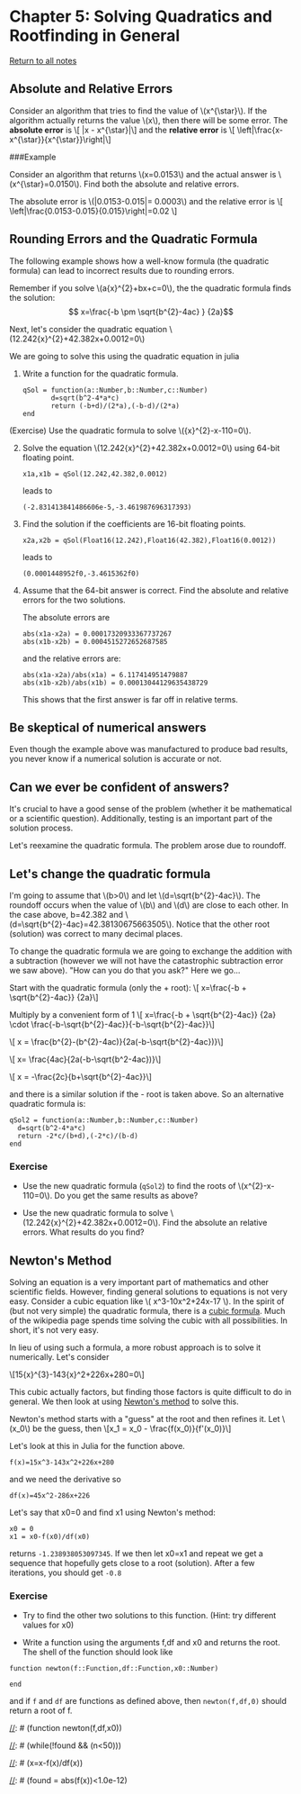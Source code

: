 Chapter 5:  Solving Quadratics and Rootfinding in General
=============

[Return to all notes](../index.html)

Absolute and Relative Errors
--------

Consider an algorithm that tries to find the value of \\(x^{\star}\\).  If the algorithm actually returns the value \\(x\\), then there will be some error.  The **absolute error** is
\\[ |x - x^{\star}|\\]
and the **relative error** is
\\[ \left|\frac{x-x^{\star}}{x^{\star}}\right|\\]

###Example

Consider an algorithm that returns \\(x=0.0153\\) and the actual answer is \\(x^{\star}=0.0150\\).  Find both the absolute and relative errors.

The absolute error is \\(|0.0153-0.015|= 0.0003\\) and the relative error is
\\[ \left|\frac{0.0153-0.015}{0.015}\right|=0.02 \\]


Rounding Errors and the Quadratic Formula
------------

The following example shows how a well-know formula (the quadratic formula) can lead to incorrect results due to rounding errors.  

Remember if you solve \\(a{x}^{2}+bx+c=0\\), the the quadratic formula finds the solution:
$$ x=\frac{-b \pm \sqrt{b^{2}-4ac} } {2a}$$

Next, let's consider the quadratic equation \\(12.242{x}^{2}+42.382x+0.0012=0\\)

We are going to solve this using the quadratic equation in julia

1. Write a function for the quadratic formula.

	```
	qSol = function(a::Number,b::Number,c::Number)
	       d=sqrt(b^2-4*a*c)
	       return (-b+d)/(2*a),(-b-d)/(2*a)
	end
	```
  (Exercise) Use the quadratic formula to solve \\({x}^{2}-x-110=0\\).


2. Solve the equation \\(12.242{x}^{2}+42.382x+0.0012=0\\) using 64-bit floating point.  

	```
	x1a,x1b = qSol(12.242,42.382,0.0012)
	```
	leads to
	```
	(-2.831413841486606e-5,-3.461987696317393)
	```

3. Find the solution if the coefficients are 16-bit floating points.

	```
	x2a,x2b = qSol(Float16(12.242),Float16(42.382),Float16(0.0012))
	```
	leads to
	```
	(0.0001448952f0,-3.4615362f0)
	```

4. Assume that the 64-bit answer is correct.  Find the absolute and relative errors for the two solutions.

	The absolute errors are
	```
	abs(x1a-x2a) = 0.00017320933367737267
	abs(x1b-x2b) = 0.0004515272652687585
	```

	and the relative errors are:
	```
	abs(x1a-x2a)/abs(x1a) = 6.117414951479887
	abs(x1b-x2b)/abs(x1b) = 0.00013044129635438729
	```

	This shows that the first answer is far off in relative terms.  



Be skeptical of numerical answers
--------------

Even though the example above was manufactured to produce bad results, you never know if a numerical solution is accurate or not.  


Can we ever be confident of answers?
--------------

It's crucial to have a good sense of the problem (whether it be mathematical or a scientific question).  Additionally, testing is an important part of the solution process.  


Let's reexamine the quadratic formula.  The problem arose due to roundoff.  


Let's change the quadratic formula
--------------

I'm going to assume that \\(b>0\\) and let \\(d=\sqrt{b^{2}-4ac}\\). The roundoff occurs when the value of \\(b\\) and \\(d\\) are close to each other.  In the case above, b=42.382 and \\(d=\sqrt{b^{2}-4ac}=42.38130675663505\\).  Notice that the other root (solution) was correct to many decimal places.

To change the quadratic formula we are going to exchange the addition with a subtraction (however we will not have the catastrophic subtraction error we saw above).  "How can you do that you ask?" Here we go...

Start with the quadratic formula (only the + root):
\\[ x=\frac{-b + \sqrt{b^{2}-4ac}} {2a}\\]

Multiply by a convenient form of 1
\\[ x=\frac{-b + \sqrt{b^{2}-4ac}} {2a} \cdot \frac{-b-\sqrt{b^{2}-4ac}}{-b-\sqrt{b^{2}-4ac}}\\]


\\[ x = \frac{b^{2}-(b^{2}-4ac)}{2a(-b-\sqrt{b^{2}-4ac})}\\]

\\[ x= \frac{4ac}{2a(-b-\sqrt{b^2-4ac})}\\]

\\[ x = -\frac{2c}{b+\sqrt{b^{2}-4ac}}\\]

and there is a similar solution if the - root is taken above.  So an alternative quadratic formula is:

```
qSol2 = function(a::Number,b::Number,c::Number)
  d=sqrt(b^2-4*a*c)
  return -2*c/(b+d),(-2*c)/(b-d)
end
```

### Exercise

* Use the new quadratic formula (`qSol2`) to find the roots of \\(x^{2}-x-110=0\\).  Do you get the same results as above?

*  Use the new quadratic formula to solve \\(12.242{x}^{2}+42.382x+0.0012=0\\).  Find the absolute an relative errors.  What results do you find?



Newton's Method
------------

Solving an equation is a very important part of mathematics and other scientific fields.  However, finding general solutions to equations is not very easy.  Consider a cubic equation like \\( x^3-10x^2+24x-17 \\).    In the spirit of (but not very simple) the quadratic formula, there is a [cubic formula](https://en.wikipedia.org/wiki/Cubic_function#Roots_of_a_cubic_function).  Much of the wikipedia page spends time solving the cubic with all possibilities.  In short, it's not very easy.

In lieu of using such a formula, a more robust approach is to solve it numerically.  Let's consider


\\[15{x}^{3}-143{x}^2+226x+280=0\\]

This cubic actually factors, but finding those factors is quite difficult to do in general.  We then look at using [Newton's method](https://en.wikipedia.org/wiki/Newton%27s_method) to solve this.

Newton's method starts with a "guess" at the root and then refines it.  Let \\(x_0\\) be the guess, then
\\[x_1 = x_0 - \frac{f(x_0)}{f'(x_0)}\\]

Let's look at this in Julia for the function above.  

```
f(x)=15x^3-143x^2+226x+280
```

and we need the derivative so

```
df(x)=45x^2-286x+226
```

Let's say that x0=0 and find x1 using Newton's method:

```
x0 = 0
x1 = x0-f(x0)/df(x0)
```

returns `-1.238938053097345`.  If we then let x0=x1 and repeat we get a sequence that hopefully gets close to a root (solution). After a few iterations, you should get `-0.8`

### Exercise

* Try to find the other two solutions to this function.  (Hint: try different values for x0)

* Write a function using the arguments f,df and x0 and returns the root.  The shell of the function should look like
```
function newton(f::Function,df::Function,x0::Number)

end
```

and if `f` and `df` are functions as defined above, then `newton(f,df,0)` should return a root of f.  

[//]: # (Newton's Method)

[//]: # (This is the function that we derived in class:)

[//]: # (function newton(f,df,x0))

[//]: # (local found = false, x=x0,n=0)

[//]: # (while(!found && (n<50)))

[//]: # (n+=1)

[//]: # (x=x-f(x)/df(x))

[//]: # (found = abs(f(x))<1.0e-12)

[//]: # (end)

[//]: # (return x)

[//]: # (end)
